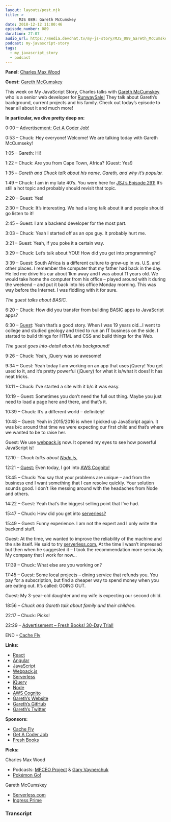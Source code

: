```yaml
---
layout: layouts/post.njk
title: >
      MJS 089: Gareth McCumskey
date: 2018-12-12 11:00:46
episode_number: 089
duration: 27:07
audio_url: https://media.devchat.tv/my-js-story/MJS_089_Gareth_McCumskey.mp3
podcast: my-javascript-story
tags: 
  - my_javascript_story
  - podcast
---
```


 **Panel:** [Charles Max Wood](https://twitter.com/cmaxw?lang=en)

**Guest:** [Gareth McCumskey](https://gareth.mccumskey.com)

This week on My JavaScript Story, Charles talks with [Gareth McCumskey](https://twitter.com/garethmcc?lang=en) who is a senior web developer for [RunwaySale!](https://twitter.com/runwaysale) They talk about Gareth’s background, current projects and his family. Check out today’s episode to hear all about it and much more!

**In particular, we dive pretty deep on:**

0:00 – [Advertisement: Get A Coder Job!](https://devchat.tv/get-a-coder-job/)

0:53 – Chuck: Hey everyone! Welcome! We are talking today with Gareth McCumseky!

1:05 – Gareth: Hi!

1:22 – Chuck: Are you from Cape Town, Africa? (Guest: Yes!)

1:35 – _Gareth and Chuck talk about his name, Gareth, and why it’s popular._&nbsp;

1:49 – Chuck: I am in my late 40’s. You were here for [JSJ’s Episode 291!](https://devchat.tv/js-jabber/jsj-291-serverless-javascript-gareth-mccumskey/) It’s still a hot topic and probably should revisit that topic.

2:20 – Guest: Yes!

2:30 – Chuck: It’s interesting. We had a long talk about it and people should go listen to it!

2:45 – Guest: I am a backend developer for the most part.

3:03 – Chuck: Yeah I started off as an ops guy. It probably hurt me.

3:21 – Guest: Yeah, if you poke it a certain way.

3:29 – Chuck: Let’s talk about YOU! How did you get into programming?

3:39 – Guest: South Africa is a different culture to grow-up in vs. U.S. and other places. I remember the computer that my father had back in the day. He led me drive his car about 1km away and I was about 11 years old. We would take home the computer from his office – played around with it during the weekend – and put it back into his office Monday morning. This was way before the Internet. I was fiddling with it for sure.

_The guest talks about BASIC._

6:20 – Chuck: How did you transfer from building BASIC apps to JavaScript apps?

6:30 – [Guest](https://github.com/garethmcc): Yeah that’s a good story. When I was 19 years old...I went to college and studied geology and tried to run an IT business on the side. I started to build things for HTML and CSS and build things for the Web.

_The guest goes into-detail about his background!_

9:26 – Chuck: Yeah, jQuery was so awesome!

9:34 – Guest: Yeah today I am working on an app that uses jQuery! You get used to it, and it’s pretty powerful (jQuery) for what it is/what it does! It has neat tricks.

10:11 – Chuck: I’ve started a site with it b/c it was easy.

10:19 – Guest: Sometimes you don’t need the full out thing. Maybe you just need to load a page here and there, and that’s it.

10:39 – Chuck: It’s a different world – definitely!

10:48 – Guest: Yeah in 2015/2016 is when I picked up JavaScript again. It was b/c around that time we were expecting our first child and that’s where we wanted to be to raise her.

Guest: We use [webpack.js](https://webpack.js.org) now. It opened my eyes to see how powerful JavaScript is!

12:10 – _Chuck talks about_ [_Node.js._](https://nodejs.org/en/)

12:21 – [Guest:](https://github.com/garethmcc) Even today, I got into [AWS Cognito!](https://aws.amazon.com/cognito/?sc_channel=PS&sc_campaign=acquisition_US&sc_publisher=google&sc_medium=ACQ-P%257CPS-GO%257CBrand%257CDesktop%257CSU%257CSecurity%257CCognito%257CUS%257CEN%257CText&sc_content=cognito_e&sc_detail=aws%2520cognito&sc_category=Security&sc_segment=293648597516&sc_matchtype=e&sc_country=US&s_kwcid=AL!4422!3!293648597516!e!!g!!aws%2520cognito&ef_id=EAIaIQobChMI6_XKj_eY3wIVCA1pCh3jaQOOEAAYASAAEgL8iPD_BwE:G:s)

13:45 – Chuck: You say that your problems are unique – and from the business end I want something that I can resolve quickly. Your solution sounds good. I don’t like messing around with the headaches from Node and others.

14:22 – Guest: Yeah that’s the biggest selling point that I’ve had.

15:47 – Chuck: How did you get into [serverless?](https://serverless.com)

15:49 – Guest: Funny experience. I am not the expert and I only write the backend stuff.

Guest: At the time, we wanted to improve the reliability of the machine and the site itself. He said to try [serverless.com.](https://serverless.com) At the time I wasn’t impressed but then when he suggested it – I took the recommendation more seriously. My company that I work for now...

17:39 – Chuck: What else are you working on?

17:45 – Guest: Some local projects – dining service that refunds you. You pay for a subscription, but find a cheaper way to spend money when you are eating out. It’s called: GOING OUT.

Guest: My 3-year-old daughter and my wife is expecting our second child.

18:56 – _Chuck and Gareth talk about family and their children._

22:17 – Chuck: Picks!

22:29 – [Advertisement – Fresh Books! 30-Day Trial!](https://www.freshbooks.com)

END – [Cache Fly](https://www.cachefly.com)

**Links:**

- [React](https://reactjs.org)
- [Angular](https://angular.io)
- [JavaScript](https://www.javascript.com)
- [Webpack.js](https://webpack.js.org)
- [Serverless](https://serverless.com)
- [jQuery](https://jquery.com)
- [Node](https://nodejs.org/en/)
- [AWS Cognito](https://aws.amazon.com/cognito/?sc_channel=PS&sc_campaign=acquisition_US&sc_publisher=google&sc_medium=ACQ-P%257CPS-GO%257CBrand%257CDesktop%257CSU%257CSecurity%257CCognito%257CUS%257CEN%257CText&sc_content=cognito_e&sc_detail=aws%2520cognito&sc_category=Security&sc_segment=293648597516&sc_matchtype=e&sc_country=US&s_kwcid=AL!4422!3!293648597516!e!!g!!aws%2520cognito&ef_id=EAIaIQobChMI6_XKj_eY3wIVCA1pCh3jaQOOEAAYASAAEgL8iPD_BwE:G:s)
- [Gareth’s Website](https://gareth.mccumskey.com)
- [Gareth’s GitHub](https://github.com/garethmcc)
- [Gareth’s Twitter](https://twitter.com/garethmcc?lang=en)

**Sponsors:**

- [Cache Fly](https://www.cachefly.com)
- [Get A Coder Job](https://devchat.tv/get-a-coder-job/)
- [Fresh Books](https://www.freshbooks.com/?ref=ppc-na-fb&camp=US%2528SEM%2529Branded%257CEXM&ag=freshbooks+%252Bx&kw=freshbooks&campaignid=717543354&adgroupid=51893696397&kwid=aud-156768853724:kwd-298507762065&dv=c&ntwk=g&crid=289640536553&source=GOOGLE&gclid=EAIaIQobChMI6cT5gtmT3gIViobACh1xBQgvEAAYASAAEgLnB_D_BwE&gclsrc=aw.ds&dclid=CLPSqoTZk94CFVa6TwodIkkF7w)

**Picks:**

Charles Max Wood

- Podcasts: [MFCEO Project](https://andyfrisella.com/blogs/mfceo-project-podcast) & [Gary Vaynerchuk](https://www.garyvaynerchuk.com/podcast/) 
- [Pokémon Go!](https://twitter.com/hashtag/PokemonGO?src=hash)

Gareth McCumskey

- [Serverless.com](https://serverless.com)
- [Ingress Prime](https://play.google.com/store/apps/details?id=com.nianticproject.ingress&hl=en_US)


### Transcript


